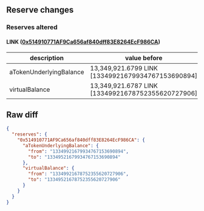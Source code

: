 ## Reserve changes

### Reserves altered

#### LINK ([0x514910771AF9Ca656af840dff83E8264EcF986CA](https://etherscan.io/address/0x514910771AF9Ca656af840dff83E8264EcF986CA))

| description | value before | value after |
| --- | --- | --- |
| aTokenUnderlyingBalance | 13,349,921.6799 LINK [13349921679934767153690894] | 13,349,521.6799 LINK [13349521679934767153690894] |
| virtualBalance | 13,349,921.6787 LINK [13349921678752355620727906] | 13,349,521.6787 LINK [13349521678752355620727906] |


## Raw diff

```json
{
  "reserves": {
    "0x514910771AF9Ca656af840dff83E8264EcF986CA": {
      "aTokenUnderlyingBalance": {
        "from": "13349921679934767153690894",
        "to": "13349521679934767153690894"
      },
      "virtualBalance": {
        "from": "13349921678752355620727906",
        "to": "13349521678752355620727906"
      }
    }
  }
}
```
